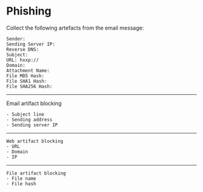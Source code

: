 # Phishing

Collect the following artefacts from the email message:

```
Sender:  
Sending Server IP:  
Reverse DNS:  
Subject:  
URL: hxxp://  
Domain:  
Attachment Name:  
File MD5 Hash:  
File SHA1 Hash:  
File SHA256 Hash:  
```

---


Email artifact blocking  

```
- Subject line  
- Sending address  
- Sending server IP  
```

---

```
Web artifact blocking  
- URL  
- Domain  
- IP  
```

---

```
File artifact blocking  
- File name  
- File hash
```
